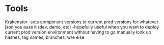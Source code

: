 Tools
========

Krakenator
  -sets component versions to current prod versions for whatever json you pass it (dev, demo, etc)
  -hopefully useful when you want to deploy current prod version environment without having to go manually look up hashes, tag names, branches, w/e else
